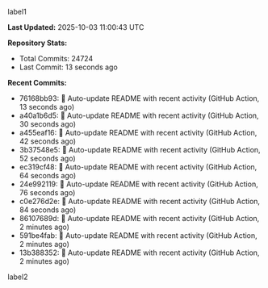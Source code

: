 
label1 
<!-- ACTIVITY_START -->
**Last Updated:** 2025-10-03 11:00:43 UTC

**Repository Stats:**
- Total Commits: 24724
- Last Commit: 13 seconds ago

**Recent Commits:**
- 76168bb93: 🤖 Auto-update README with recent activity (GitHub Action, 13 seconds ago)
- a40a1b6d5: 🤖 Auto-update README with recent activity (GitHub Action, 30 seconds ago)
- a455eaf16: 🤖 Auto-update README with recent activity (GitHub Action, 42 seconds ago)
- 3b37548e5: 🤖 Auto-update README with recent activity (GitHub Action, 52 seconds ago)
- ec319cf48: 🤖 Auto-update README with recent activity (GitHub Action, 64 seconds ago)
- 24e992119: 🤖 Auto-update README with recent activity (GitHub Action, 76 seconds ago)
- c0e276d2e: 🤖 Auto-update README with recent activity (GitHub Action, 84 seconds ago)
- 86107689d: 🤖 Auto-update README with recent activity (GitHub Action, 2 minutes ago)
- 591be4fab: 🤖 Auto-update README with recent activity (GitHub Action, 2 minutes ago)
- 13b388352: 🤖 Auto-update README with recent activity (GitHub Action, 2 minutes ago)
<!-- ACTIVITY_END -->

label2

